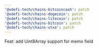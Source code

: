 ```yaml
---
'@xdefi-tech/chains-bitcoincash': patch
'@xdefi-tech/chains-dogecoin': patch
'@xdefi-tech/chains-litecoin': patch
'@xdefi-tech/chains-bitcoin': patch
'@xdefi-tech/chains-utxo': patch
---
```


Feat: add Uint8Array support for memo field
